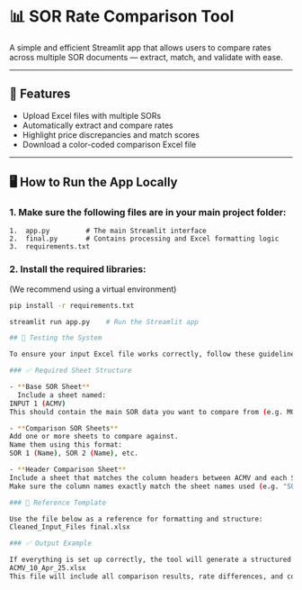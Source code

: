 # 📊 SOR Rate Comparison Tool

A simple and efficient Streamlit app that allows users to compare rates across multiple SOR documents — extract, match, and validate with ease.

---

## 🚀 Features
- Upload Excel files with multiple SORs
- Automatically extract and compare rates
- Highlight price discrepancies and match scores
- Download a color-coded comparison Excel file

---

## 🖥️ How to Run the App Locally

### 1. Make sure the following files are in your main project folder:

	1.	app.py         # The main Streamlit interface
	2.	final.py       # Contains processing and Excel formatting logic
	3.	requirements.txt

### 2. Install the required libraries:
(We recommend using a virtual environment)

```bash
pip install -r requirements.txt

streamlit run app.py    # Run the Streamlit app

## 🧪 Testing the System

To ensure your input Excel file works correctly, follow these guidelines:

### ✅ Required Sheet Structure

- **Base SOR Sheet**  
  Include a sheet named:  
INPUT 1 (ACMV)
This should contain the main SOR data you want to compare from (e.g. MOE ACMV).

- **Comparison SOR Sheets**  
Add one or more sheets to compare against.  
Name them using this format:  
SOR 1 (Name), SOR 2 (Name), etc.

- **Header Comparison Sheet**  
Include a sheet that matches the column headers between ACMV and each SOR.  
Make sure the column names exactly match the sheet names used (e.g. "SOR 1 (Name)").

### 📄 Reference Template

Use the file below as a reference for formatting and structure:
Cleaned_Input_Files final.xlsx

### ✅ Output Example

If everything is set up correctly, the tool will generate a structured output file named:
ACMV_10_Apr_25.xlsx
This file will include all comparison results, rate differences, and color-coded highlights.
